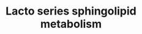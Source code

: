 ---
annotations:
- id: PW:0001062
  parent: classic metabolic pathway
  type: Pathway Ontology
  value: lacto-series glycosphingolipid metabolic pathway
- id: PW:0000164
  parent: classic metabolic pathway
  type: Pathway Ontology
  value: ganglioside metabolic pathway
- id: PW:0000010
  parent: classic metabolic pathway
  type: Pathway Ontology
  value: lipid metabolic pathway
authors:
- Conroy lipids
- AlexanderPico
- Larsgw
communities:
- Lipids
description: lacto series glycosphingolipid biosynthesis
last-edited: 2023-02-01
organisms:
- Homo sapiens
redirect_from:
- /index.php/Pathway:WP5303
- /instance/WP5303
- /instance/WP5303_r125334
revision: r125334
schema-jsonld:
- '@context': https://schema.org/
  '@id': https://wikipathways.github.io/pathways/WP5303.html
  '@type': Dataset
  creator:
    '@type': Organization
    name: WikiPathways
  description: lacto series glycosphingolipid biosynthesis
  keywords:
  - A Lewis B
  - B3GALT1
  - B3GALT2
  - B3GNT5
  - FUT1
  - FUT2
  - FUT3
  - LacCer
  - Lc3Cer
  - Lc4Cer/LM1
  - Lewis A
  - Lewis B
  - Sialyl Lewis A
  - Type I H antigen
  - Type IA antigen
  - Type IB antigen
  - sialyl-lactotetraosylceramide
  license: CC0
  name: Lacto series sphingolipid metabolism
seo: CreativeWork
title: Lacto series sphingolipid metabolism
wpid: WP5303
---